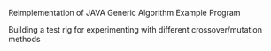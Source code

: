 Reimplementation of JAVA Generic Algorithm Example Program

Building a test rig for experimenting with different crossover/mutation methods
